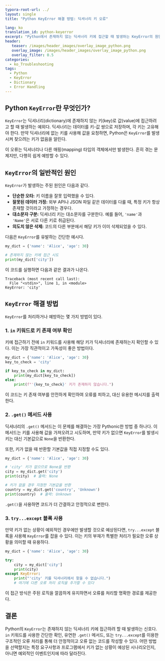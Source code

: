 ```yaml
---
typora-root-url: ../
layout: single
title: "Python KeyError 해결 방법: 딕셔너리 키 오류"

lang: ko
translation_id: python-keyerror
excerpt: "Python에서 존재하지 않는 딕셔너리 키에 접근할 때 발생하는 KeyError의 원인을 이해하고, 이를 해결하는 효과적인 방법들을 알아봅니다."
header:
   teaser: /images/header_images/overlay_image_python.png
   overlay_image: /images/header_images/overlay_image_python.png
   overlay_filter: 0.5
categories:
  - ko_Troubleshooting
tags:
  - Python
  - KeyError
  - Dictionary
  - Error Handling
---
```


## Python `KeyError`란 무엇인가?

`KeyError`는 딕셔너리(dictionary)에 존재하지 않는 키(key)로 값(value)에 접근하려고 할 때 발생하는 예외다. 딕셔너리는 데이터를 키-값 쌍으로 저장하며, 각 키는 고유해야 한다. 만약 딕셔너리에 없는 키를 사용해 값을 요청하면, Python은 `KeyError`를 발생시켜 찾으려는 키가 없음을 알린다.

이 오류는 딕셔너리나 다른 매핑(mapping) 타입의 객체에서만 발생한다. 흔히 겪는 문제지만, 다행히 쉽게 예방할 수 있다.

## `KeyError`의 일반적인 원인

`KeyError`가 발생하는 주된 원인은 다음과 같다.

- **단순한 오타:** 키 이름을 잘못 입력했을 수 있다.
- **잘못된 데이터 가정:** 외부 API나 JSON 파일 같은 데이터를 다룰 때, 특정 키가 항상 존재할 것이라고 가정하는 경우다.
- **대소문자 구분:** 딕셔너리 키는 대소문자를 구분한다. 예를 들어, `'name'`과 `'Name'`은 서로 다른 키로 취급된다.
- **의도치 않은 삭제:** 코드의 다른 부분에서 해당 키가 이미 삭제되었을 수 있다.

다음은 `KeyError`를 유발하는 간단한 예시다.

```python
my_dict = {'name': 'Alice', 'age': 30}

# 존재하지 않는 키에 접근 시도
print(my_dict['city'])
```

이 코드를 실행하면 다음과 같은 결과가 나온다.

```
Traceback (most recent call last):
  File "<stdin>", line 1, in <module>
KeyError: 'city'
```

## `KeyError` 해결 방법

`KeyError`를 처리하거나 예방하는 몇 가지 방법이 있다.

### 1. `in` 키워드로 키 존재 여부 확인

키에 접근하기 전에 `in` 키워드를 사용해 해당 키가 딕셔너리에 존재하는지 확인할 수 있다. 이는 가장 직관적이고 가독성이 좋은 방법이다.

```python
my_dict = {'name': 'Alice', 'age': 30}
key_to_check = 'city'

if key_to_check in my_dict:
    print(my_dict[key_to_check])
else:
    print(f"'{key_to_check}' 키가 존재하지 않습니다.")
```

이 코드는 키 존재 여부를 안전하게 확인하여 오류를 피하고, 대신 유용한 메시지를 출력한다.

### 2. `.get()` 메서드 사용

딕셔너리의 `.get()` 메서드는 이 문제를 해결하는 가장 Pythonic한 방법 중 하나다. 이 메서드는 키를 사용해 값을 가져오려고 시도하며, 만약 키가 없으면 `KeyError`를 발생시키는 대신 기본값으로 `None`을 반환한다.

또한, 키가 없을 때 반환할 기본값을 직접 지정할 수도 있다.

```python
my_dict = {'name': 'Alice', 'age': 30}

# 'city' 키가 없으므로 None을 반환
city = my_dict.get('city')
print(city)  # 출력: None

# 키가 없을 경우 지정한 기본값을 반환
country = my_dict.get('country', 'Unknown')
print(country)  # 출력: Unknown
```

`.get()`을 사용하면 코드가 더 간결하고 안정적으로 변한다.

### 3. `try...except` 블록 사용

만약 키가 없는 상황이 예외적인 경우에만 발생할 것으로 예상된다면, `try...except` 블록을 사용해 `KeyError`를 잡을 수 있다. 이는 키의 부재가 특별한 처리가 필요한 오류 상황을 의미할 때 유용하다.

```python
my_dict = {'name': 'Alice', 'age': 30}

try:
    city = my_dict['city']
    print(city)
except KeyError:
    print("'city' 키를 딕셔너리에서 찾을 수 없습니다.")
    # 여기에 다른 오류 처리 로직을 추가할 수 있다
```

이 접근 방식은 주된 로직을 깔끔하게 유지하면서 오류를 처리할 명확한 경로를 제공한다.

## 결론

Python의 `KeyError`는 존재하지 않는 딕셔너리 키에 접근하려 할 때 발생하는 신호다. `in` 키워드를 사용한 간단한 확인, 유연한 `.get()` 메서드, 또는 `try...except`를 이용한 구조적인 오류 처리를 통해 더 안정적이고 오류 없는 코드를 작성할 수 있다. 어떤 방법을 선택할지는 특정 요구사항과 프로그램에서 키가 없는 상황이 예상된 시나리오인지, 아니면 예외적인 이벤트인지에 따라 달라진다.
